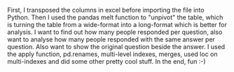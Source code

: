 First, I transposed the columns in excel before importing the file into Python. Then I used the pandas melt function to "unpivot" the table, which is turning the table from a wide-format into a long-format which is better for analysis. 
I want to find out how many people responded per question, also want to analyse how many people responded with the same answer per question. Also want to show the original question beside the answer.
I used the apply function, pd.renames, multi-level indexes, merges, used loc on multi-indexes and did some other pretty cool stuff.
In the end, fun :-) 
